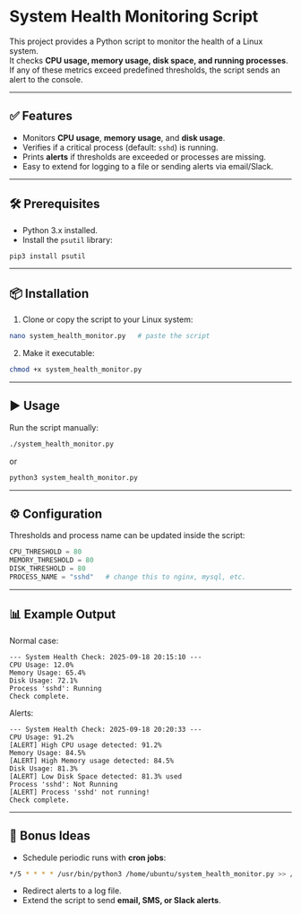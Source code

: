 # System Health Monitoring Script 

This project provides a Python script to monitor the health of a Linux system.  
It checks **CPU usage, memory usage, disk space, and running processes**. If any of these metrics exceed predefined thresholds, the script sends an alert to the console.

---

## ✅ Features
- Monitors **CPU usage**, **memory usage**, and **disk usage**.  
- Verifies if a critical process (default: `sshd`) is running.  
- Prints **alerts** if thresholds are exceeded or processes are missing.  
- Easy to extend for logging to a file or sending alerts via email/Slack.  

---

## 🛠️ Prerequisites
- Python 3.x installed.  
- Install the `psutil` library:
```bash
pip3 install psutil
```

---

## 📦 Installation
1. Clone or copy the script to your Linux system:
```bash
nano system_health_monitor.py   # paste the script
```

2. Make it executable:
```bash
chmod +x system_health_monitor.py
```

---

## ▶️ Usage
Run the script manually:
```bash
./system_health_monitor.py
```
or
```bash
python3 system_health_monitor.py
```

---

## ⚙️ Configuration
Thresholds and process name can be updated inside the script:

```python
CPU_THRESHOLD = 80
MEMORY_THRESHOLD = 80
DISK_THRESHOLD = 80
PROCESS_NAME = "sshd"   # change this to nginx, mysql, etc.
```

---

## 📊 Example Output
Normal case:
```
--- System Health Check: 2025-09-18 20:15:10 ---
CPU Usage: 12.0%
Memory Usage: 65.4%
Disk Usage: 72.1%
Process 'sshd': Running
Check complete.
```

Alerts:
```
--- System Health Check: 2025-09-18 20:20:33 ---
CPU Usage: 91.2%
[ALERT] High CPU usage detected: 91.2%
Memory Usage: 84.5%
[ALERT] High Memory usage detected: 84.5%
Disk Usage: 81.3%
[ALERT] Low Disk Space detected: 81.3% used
Process 'sshd': Not Running
[ALERT] Process 'sshd' not running!
Check complete.
```

---

## 🚀 Bonus Ideas
- Schedule periodic runs with **cron jobs**:
```bash
*/5 * * * * /usr/bin/python3 /home/ubuntu/system_health_monitor.py >> /var/log/system_health.log 2>&1
```
- Redirect alerts to a log file.  
- Extend the script to send **email, SMS, or Slack alerts**.  
